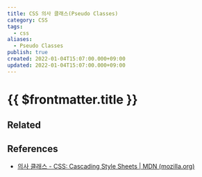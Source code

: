 ```yaml
---
title: CSS 의사 클래스(Pseudo Classes)
category: CSS
tags:
  - css
aliases:
  - Pseudo Classes
publish: true
created: 2022-01-04T15:07:00.000+09:00
updated: 2022-01-04T15:07:00.000+09:00
---
```


# {{ $frontmatter.title }}

## Related

## References

- [의사 클래스 - CSS: Cascading Style Sheets | MDN (mozilla.org)](https://developer.mozilla.org/ko/docs/Web/CSS/Pseudo-classes)
